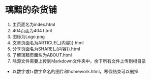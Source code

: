 # 璃黯的杂货铺
1. 主页面名为index.html
2. 404页面为404.html
3. 图标为Logo.png
4. 文章页面名为ARTICLE(_{内容}).html
5. 分享页面名为SHARE(_{内容}).html
6. 了解璃黯页面名为ABOUT.html
7. 除源文件需要上传到Markdown文件夹中，余下所有文件上传到根目录

+ 以数字或t+数字命名的图片和homework.html，寒假结束可以删掉
